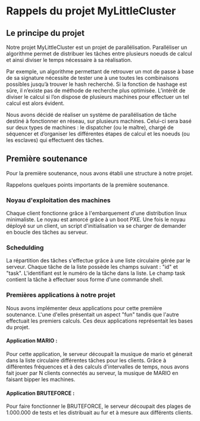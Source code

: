# Rappels du projet MyLittleCluster

## Le principe du projet

Notre projet MyLittleCluster est un projet de parallélisation. Paralléliser un algorithme permet de distribuer les tâches entre
plusieurs noeuds de calcul et ainsi diviser le temps nécessaire à sa réalisation.

Par exemple, un algorithme permettant de retrouver un mot de passe à base
de sa signature nécessite de tester une à une toutes les combinaisons possibles
jusqu’à trouver le hash recherché. Si la fonction de hashage est sûre, il n’existe
pas de méthode de recherche plus optimisée. L’intérêt de diviser le calcul si l’on
dispose de plusieurs machines pour effectuer un tel calcul est alors évident.

Nous avons décidé de réaliser un système de parallélisation de tâche destiné à
fonctionner en réseau, sur plusieurs machines. Celui-ci sera basé sur deux types
de machines : le dispatcher (ou le maître), chargé de séquencer et d’organiser
les différentes étapes de calcul et les noeuds (ou les esclaves) qui effectuent des
tâches.


## Première soutenance

Pour la première soutenance, nous avons établi une structure à notre projet.

Rappelons quelques points importants de la première soutenance.

###  Noyau d'exploitation des machines

Chaque client fonctionne grâce à l'embarquement d'une distribution linux
minimaliste. Le noyau est amorcé grâce à un boot PXE. 
Une fois le noyau déployé sur un client, un script d'initialisation va
se charger de demander en boucle des tâches au serveur.

###  Schedulding

La répartition des tâches s'effectue grâce à une liste circulaire gérée par le
serveur. Chaque tâche de la liste possède les champs suivant : "id" et "task".
L'identifiant est le numéro de la tâche dans la liste. Le champ task contient
la tâche à effectuer sous forme d'une commande shell.

###  Premières applications à notre projet

Nous avons implémenter deux applications pour cette première soutenance. L'une
d'elles présentait un aspect "fun" tandis que l'autre effectuait les premiers
calculs. Ces deux applications représentait les bases du projet.

#### Application MARIO :

Pour cette application, le serveur découpait la musique de mario et génerait
dans la liste circulaire différentes tâches pour les clients. Grâce à
différentes fréquences et à des calculs d'intervalles de temps, nous avons fait
jouer par N clients connectés au serveur, la musique de MARIO en faisant bipper
les machines.

#### Application BRUTEFORCE : 

Pour faire fonctionner le BRUTEFORCE, le serveur découpait des plages de
1.000.000 de tests et les distribuait au fur et à mesure aux différents
clients. 


